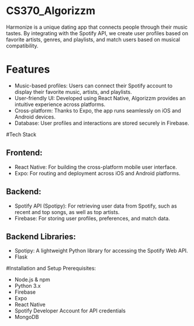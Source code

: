 # CS370_Algorizzm


Harmonize is a unique dating app that connects people through their music tastes. By integrating with the Spotify API, we create user profiles based on favorite artists, genres, and playlists, and match users based on musical compatibility.

# Features
- Music-based profiles: Users can connect their Spotify account to display their favorite music, artists, and playlists.
- User-friendly UI: Developed using React Native, Algorizzm provides an intuitive experience across platforms.
- Cross-platform: Thanks to Expo, the app runs seamlessly on iOS and Android devices.
- Database: User profiles and interactions are stored securely in Firebase.

  
#Tech Stack
## Frontend:
- React Native: For building the cross-platform mobile user interface.
- Expo: For routing and deployment across iOS and Android platforms.
## Backend:
- Spotify API (Spotipy): For retrieving user data from Spotify, such as recent and top songs, as well as  top artists.
- Firebase: For storing user profiles, preferences, and match data.
## Backend Libraries:
- Spotipy: A lightweight Python library for accessing the Spotify Web API.
- Flask

#Installation and Setup
Prerequisites:
- Node.js & npm
- Python 3.x
- Firebase
- Expo
- React Native
- Spotify Developer Account for API credentials
- MongoDB
